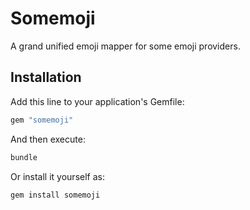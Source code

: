 # Somemoji

A grand unified emoji mapper for some emoji providers.

## Installation

Add this line to your application's Gemfile:

```ruby
gem "somemoji"
```

And then execute:

```bash
bundle
```

Or install it yourself as:

```bash
gem install somemoji
```
